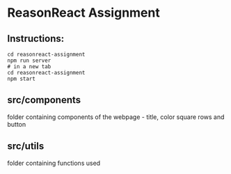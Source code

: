 # ReasonReact Assignment

## Instructions:

```
cd reasonreact-assignment 
npm run server
# in a new tab
cd reasonreact-assignment 
npm start
```

## src/components

folder containing components of the webpage - title, color square rows and button

## src/utils

folder containing functions used

